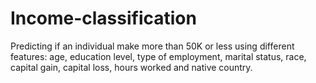# Income-classification
Predicting if an individual make more than 50K or less using different features: age, education level, type of employment, marital status, race, capital gain, capital loss, hours worked and native country.
